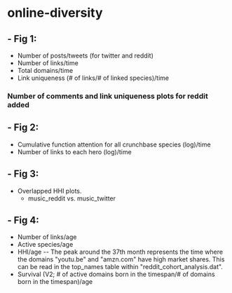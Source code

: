 # online-diversity
## - Fig 1:
  * Number of posts/tweets (for twitter and reddit)
  * Number of links/time
  * Total domains/time
  * Link uniqueness (# of links/# of linked species)/time
  ### Number of comments and link uniqueness plots for reddit added

## - Fig 2:
  * Cumulative function attention for all crunchbase species (log)/time
  * Number of links to each hero (log)/time
  
## - Fig 3:
  * Overlapped HHI plots.
    - music_reddit vs. music_twitter

## - Fig 4:
  * Number of links/age
  * Active species/age
  * HHI/age -- The peak around the 37th month represents the time where the domains "youtu.be" and "amzn.com" have high market shares. This can be read in the top_names table within "reddit_cohort_analysis.dat".
  * Survival (V2; # of active domains born in the timespan/# of domains born in the timespan)/age
